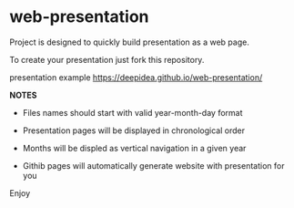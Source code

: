 # web-presentation

Project is designed to quickly build presentation as a web page.

To create your presentation just fork this repository.

presentation example https://deepidea.github.io/web-presentation/

**NOTES**
- Files names should start with valid year-month-day format

- Presentation pages will be displayed in chronological order

- Months will be displed as vertical navigation in a given year

- Githib pages will automatically generate website with presentation for you

Enjoy

